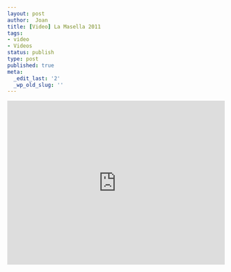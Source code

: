 ```yaml
---
layout: post
author:  Joan
title: [Video] La Masella 2011
tags:
- video
- Videos
status: publish
type: post
published: true
meta:
  _edit_last: '2'
  _wp_old_slug: ''
---
```

<iframe src="http://player.vimeo.com/video/18578054?title=0&amp;byline=0&amp;color=679AF1&amp;portrait=0" width="500" height="377" frameborder="0"></iframe>